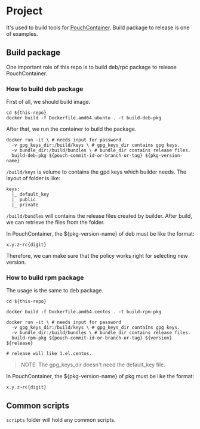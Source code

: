 # Project

It's used to build tools for [PouchContainer](https://github.com/alibaba/pouch).
Build package to release is one of examples.

## Build package

One important role of this repo is to build deb/rpc package to release PouchContainer.

### How to build deb package

First of all, we should build image.

```
cd ${this-repo}
docker build -f Dockerfile.amd64.ubuntu . -t build-deb-pkg
```

After that, we run the container to build the package.

```
docker run -it \ # needs input for password
  -v gpg_keys_dir:/build/keys \ # gpg_keys_dir contains gpg keys.
  -v bundle_dir:/build/bundles \ # bundle_dir contains release files.
  build-deb-pkg ${pouch-commit-id-or-branch-or-tag} ${pkg-version-name}
```

`/build/keys` is volume to contains the gpd keys which builder needs.
The layout of folder is like:

```
keys:
  |_ default_key
  |_ public
  |_ private
```

`/build/bundles` will contains the release files created by builder.
After build, we can retrieve the files from the folder.

In PouchContainer, the ${pkg-version-name} of deb must be like the format:

```
x.y.z~rc{digit}
```

Therefore, we can make sure that the policy works right for selecting new version.

### How to build rpm package

The usage is the same to deb package.

```
cd ${this-repo}

docker build -f Dockerfile.amd64.centos . -t build-rpm-pkg

docker run -it \ # needs input for password
  -v gpg_keys_dir:/build/keys \ # gpg_keys_dir contains gpg keys.
  -v bundle_dir:/build/bundles \ # bundle_dir contains release files.
  build-rpm-pkg ${pouch-commit-id-or-branch-or-tag} ${version} ${release}

# release will like 1.el.centos.
```

> NOTE: The gpg_keys_dir doesn't need the default_key file.

In PouchContainer, the ${pkg-version-name} of pkg must be like the format:

```
x.y.z~rc{digit}
```

## Common scripts

`scripts` folder will hold any common scripts.
